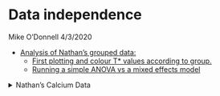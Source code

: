 Data independence
================
Mike O’Donnell
4/3/2020

  - [Analysis of Nathan’s grouped
    data:](#analysis-of-nathans-grouped-data)
      - [First plotting and colour T\* values according to
        group.](#first-plotting-and-colour-t-values-according-to-group.)
      - [Running a simple ANOVA vs a mixed effects
        model](#running-a-simple-anova-vs-a-mixed-effects-model)

<!-- output: -->

<!--   html_document: -->

<!--     keep_md: true -->

<!--     df_print: paged -->

<details>

<summary>Nathan’s Calcium Data</summary>

<p>

# Analysis of Nathan’s grouped data:

## First plotting and colour T\* values according to group.

In this case the group is the slide/video in which the imaging data were
acquired

``` r

#read csv file in:
Tstar <- readr::read_csv("data/WTvsNHR52_Tstar.csv") %>% mutate(group = interaction(genotype, video)) 
Tstar %>%
  ggplot(aes(x = genotype, y = `T*`)) + geom_point(aes(colour = group))
```

<img src="man/figures/README-unnamed-chunk-1-1.png" width="100%" />

When we analyze the effect of the grouping variable, there is some
evidence that the recording session might have an effect on the T\*
value, see the `WT.Video 2 - WT.Video1` comparison.

``` r
Tstar %>% lm(data = ., `T*` ~ group) %>% 
  emmeans::emmeans("group") %>% 
  emmeans::contrast(method = "pairwise")
#>  contrast                      estimate    SE df t.ratio p.value
#>  WT.Video 2 - nhr-52.Video1     -0.7613 0.102 30 -7.440  <.0001 
#>  WT.Video 2 - WT.Video1         -0.2994 0.110 30 -2.728  0.0490 
#>  WT.Video 2 - nhr-52.Video2     -0.7893 0.106 30 -7.471  <.0001 
#>  nhr-52.Video1 - WT.Video1       0.4619 0.112 30  4.116  0.0015 
#>  nhr-52.Video1 - nhr-52.Video2  -0.0279 0.108 30 -0.258  0.9939 
#>  WT.Video1 - nhr-52.Video2      -0.4898 0.115 30 -4.250  0.0010 
#> 
#> P value adjustment: tukey method for comparing a family of 4 estimates
```

Don’t mistake this for a method to determine whether you should consider
the grouping variable in your analysis - this is for a demonstration
only. Even if there were no evidence of an effect of the grouping
variable, as you’ll see below, it’s generally more conservative to
consider the non-independence of the data.

## Running a simple ANOVA vs a mixed effects model

In the mixed-effects model, we add a term for grouping variable, in this
case the video, which I’ve called `group`.

You can see the parameter estimates are pretty similar, and p-values are
quite low in both cases, but when we look at the confidence intervals in
the bottom plot, you can see that accounting for grouping variable the
confidence intervals are a bit wider - which we’d expect if the data
weren’t truly independent.

``` r
lm.anova <- Tstar %>% lm(data = ., `T*` ~ genotype) 
lm.anova %>% emmeans::emmeans("genotype") %>% 
  emmeans::contrast(method = "pairwise")
#>  contrast    estimate     SE df t.ratio p.value
#>  nhr-52 - WT    0.651 0.0827 32 7.874   <.0001

lm.group <- Tstar %>% lme4::lmer(data = ., `T*` ~ 0 + genotype + (1|group)) 
lm.group %>% emmeans::emmeans("genotype") %>% 
  emmeans::contrast(method = "pairwise")
#>  contrast    estimate   SE  df z.ratio p.value
#>  nhr-52 - WT    0.632 0.15 Inf 4.224   <.0001
  
predict.anova <- predict(lm.anova, 
                         newdata = tibble(genotype = c("nhr-52", "WT")), 
                         interval = "confidence")

confint.group <- confint(lm.group, method = "boot")
predict.group <- tibble(fit = predict(lm.group, 
                         newdata = tibble(genotype = c("nhr-52", "WT")),
                         re.form = NA))

intervals <- tibble(
  genotype = rep(c("nhr-52", "WT"), 2),
  data_type = rep(c("anova", "mixed model"), each = 2),
  `T*` = c(predict.anova[,'fit'], predict.group[[1]]),
  lwr  = c(predict.anova[,'lwr'], confint.group[3:4,1]),
  upr  = c(predict.anova[,'upr'], confint.group[3:4,2])
)

Tstar %>% mutate(data_type = "raw") %>%
  ggplot(aes(x = data_type, y = `T*`)) +
  geom_point(aes(colour = group)) +
  geom_point(data = intervals) +
  geom_errorbar(data = intervals, aes(ymin = lwr, ymax = upr), width = 0.2) +
  facet_grid(~genotype) +
  labs(title = "linear vs mixed effects confidence intervals")
```

<img src="man/figures/README-unnamed-chunk-3-1.png" width="100%" />

</p>

</details>
